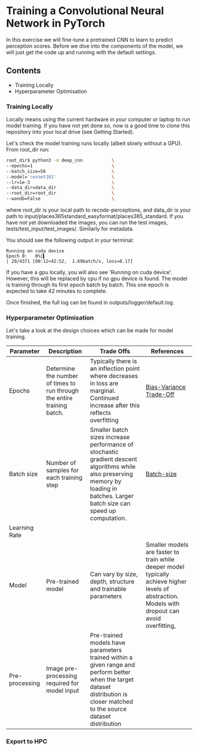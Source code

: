 # Training a Convolutional Neural Network in PyTorch

In this exercise we will fine-tune a pretrained CNN to learn to predict perception scores. Before we dive into the components of the model, we will just get the code up and running with the default settings.

## Contents

- Training Locally
- Hyperparameter Optimisation

### Training Locally

Locally means using the current hardware in your computer or laptop to run model training. If you have not yet done so, now is a good time to clone this repository into your local drive (see Getting Started).

Let's check the model training runs locally (albeit slowly without a GPU). From root_dir run:

```sh
root_dir$ python3 -m deep_cnn           \
--epochs=1                              \
--batch_size=56                         \
--model='resnet101'                     \
--lr=1e-3                               \
--data_dir=data_dir                     \
--root_dir=root_dir                     \
--wandb=False                           \
```

where root_dir is your local path to recode-perceptions, and data_dir is your path to input/places365standard_easyformat/places365_standard. If you have not yet downloaded the images, you can run the test images, tests/test_input/test_images/. Similarly for metadata.

You should see the following output in your terminal:

```
Running on cuda device
Epoch 0:   0%|▍                                                                                 | 20/4371 [00:12<42:52,  1.69batch/s, loss=8.17]
```

If you have a gpu locally, you will also see 'Running on cuda device'. However, this will be replaced by cpu if no gpu device is found. The model is training through its first epoch batch by batch. This one epoch is expected to take 42 minutes to complete.

Once finished, the full log can be found in outputs/logger/default.log.

### Hyperparameter Optimisation

Let's take a look at the design choices which can be made for model training.

| Parameter | Description | Trade Offs | References |
|-----------|-------------|------------|------------|
|Epochs     |Determine the number of times to run through the entire training batch. | Typically there is an inflection point where decreases in loss are marginal. Continued increase after this reflects overfitting | [Bias-Variance Trade-Off](https://www.cs.cornell.edu/courses/cs4780/2018fa/lectures/lecturenote12.html)  |
|Batch size           |Number of samples for each training step| Smaller batch sizes increase performance of stochastic gradient descent algorithms while also preserving memory by loading in batches. Larger batch size can speed up computation. | [Batch-size](https://stats.stackexchange.com/questions/164876/what-is-the-trade-off-between-batch-size-and-number-of-iterations-to-train-a-neu)|
|Learning Rate|
|Model          |Pre-trained model| Can vary by size, depth, structure and trainable parameters | Smaller models are faster to train while deeper model typically achieve higher levels of abstraction. Models with dropout can avoid overfitting,         | [PyTorch pre-trained models](https://pytorch.org/vision/stable/models.html) |
|Pre-processing  | Image pre-processing required for model input | Pre-trained models have parameters trained within a given range and perform better when the target dataset distribution is closer matched to the source dataset distribution | |

### Export to HPC



